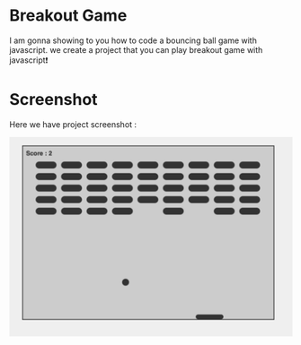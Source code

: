 # Breakout Game

I am gonna showing to you how to code a bouncing ball game with javascript. we create a project that you can play breakout game with javascript❗️

# Screenshot

Here we have project screenshot :

![screenshot](assets/BreakOutGame.png)
